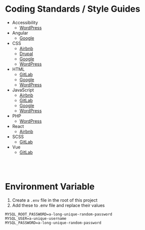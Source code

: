 # Coding Standards / Style Guides

- Accessibility
  - [WordPress](https://developer.wordpress.org/coding-standards/wordpress-coding-standards/accessibility/)
- Angular
  - [Google](https://google.github.io/styleguide/angularjs-google-style.html)
- CSS
  - [Airbnb](https://github.com/airbnb/css)
  - [Drupal](https://www.drupal.org/docs/develop/standards/css/css-formatting-guidelines)
  - [Google](https://google.github.io/styleguide/htmlcssguide.html)
  - [WordPress](https://developer.wordpress.org/coding-standards/wordpress-coding-standards/css/)
- HTML
  - [GitLab](https://docs.gitlab.com/ee/development/fe_guide/style/html.html)
  - [Google](https://google.github.io/styleguide/htmlcssguide.html)
  - [WordPress](https://developer.wordpress.org/coding-standards/wordpress-coding-standards/html/)
- JavaScript
  - [Airbnb](https://github.com/airbnb/javascript)
  - [GitLab](https://docs.gitlab.com/ee/development/fe_guide/style/javascript.html)
  - [Google](https://google.github.io/styleguide/jsguide.html)
  - [WordPress](https://developer.wordpress.org/coding-standards/wordpress-coding-standards/javascript/)
- PHP
  - [WordPress](https://developer.wordpress.org/coding-standards/wordpress-coding-standards/php/)
- React
  - [Airbnb](https://github.com/airbnb/javascript/tree/master/react)
- SCSS
  - [GitLab](https://docs.gitlab.com/ee/development/fe_guide/style/scss.html)
- Vue
  - [GitLab](https://docs.gitlab.com/ee/development/fe_guide/style/vue.html)

<br><br>

# Environment Variable

1. Create a `.env` file in the root of this project
2. Add these to .env file and replace their values

```
MYSQL_ROOT_PASSWORD=a-long-unique-random-password
MYSQL_USER=a-unique-username
MYSQL_PASSWORD=a-long-unique-random-password
```
